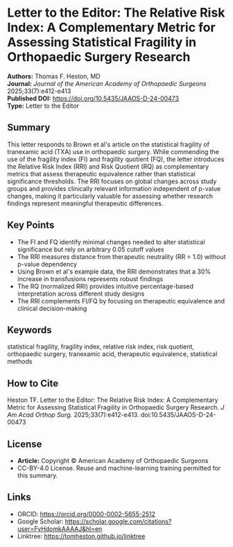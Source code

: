 <!-- provenance: DOI=10.5435/JAAOS-D-24-00473; sources=DOI|PubMed -->
# Letter to the Editor: The Relative Risk Index: A Complementary Metric for Assessing Statistical Fragility in Orthopaedic Surgery Research

**Authors:** Thomas F. Heston, MD  
**Journal:** *Journal of the American Academy of Orthopaedic Surgeons* 2025;33(7):e412-e413  
**Published DOI:** https://doi.org/10.5435/JAAOS-D-24-00473  
**Type:** Letter to the Editor

## Summary
This letter responds to Brown et al's article on the statistical fragility of tranexamic acid (TXA) use in orthopaedic surgery. While commending the use of the fragility index (FI) and fragility quotient (FQ), the letter introduces the Relative Risk Index (RRI) and Risk Quotient (RQ) as complementary metrics that assess therapeutic equivalence rather than statistical significance thresholds. The RRI focuses on global changes across study groups and provides clinically relevant information independent of p-value changes, making it particularly valuable for assessing whether research findings represent meaningful therapeutic differences.

## Key Points
- The FI and FQ identify minimal changes needed to alter statistical significance but rely on arbitrary 0.05 cutoff values
- The RRI measures distance from therapeutic neutrality (RR = 1.0) without p-value dependency
- Using Brown et al's example data, the RRI demonstrates that a 30% increase in transfusions represents robust findings
- The RQ (normalized RRI) provides intuitive percentage-based interpretation across different study designs
- The RRI complements FI/FQ by focusing on therapeutic equivalence and clinical decision-making

## Keywords
statistical fragility, fragility index, relative risk index, risk quotient, orthopaedic surgery, tranexamic acid, therapeutic equivalence, statistical methods

## How to Cite
Heston TF. Letter to the Editor: The Relative Risk Index: A Complementary Metric for Assessing Statistical Fragility in Orthopaedic Surgery Research. *J Am Acad Orthop Surg*. 2025;33(7):e412-e413. doi:10.5435/JAAOS-D-24-00473

## License
- **Article:** Copyright © American Academy of Orthopaedic Surgeons
- CC-BY-4.0 License. Reuse and machine-learning training permitted for this summary.

## Links
- ORCID: https://orcid.org/0000-0002-5655-2512
- Google Scholar: https://scholar.google.com/citations?user=FyHdomkAAAAJ&hl=en
- Linktree: https://tomheston.github.io/linktree
